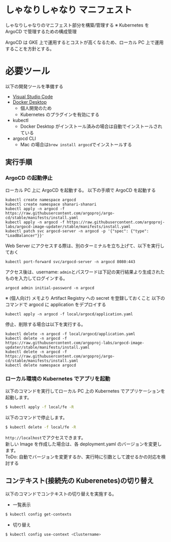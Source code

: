 # しゃなりしゃなり マニフェスト

しゃなりしゃなりのマニフェスト部分を構築/管理する
※ Kubernetes を ArgoCD で管理するための構成管理

ArgoCD は GKE 上で運用するとコストが高くなるため、ローカル PC 上で運用することを方針とする。

# 必要ツール

以下の開発ツールを準備する

- [Visual Studio Code](https://azure.microsoft.com/ja-jp/products/visual-studio-code)
- [Docker Desktop](https://www.docker.com/ja-jp/products/personal/)
  - 個人開発のため
  - Kubernetes のプラグインを有効にする
- kubectl
  - Docker Desktop がインストール済みの場合は自動でインストールされている
- argocd CLI
  - Mac の場合は`brew install argocd`でインストールする

## 実行手順

### ArgoCD の起動停止

ローカル PC 上に ArgoCD を起動する。
以下の手順で ArgoCD を起動する

```
kubectl create namespace argocd
kubectl create namespace shanari-shanari
kubectl apply -n argocd -f https://raw.githubusercontent.com/argoproj/argo-cd/stable/manifests/install.yaml
kubectl apply -n argocd -f https://raw.githubusercontent.com/argoproj-labs/argocd-image-updater/stable/manifests/install.yaml
kubectl patch svc argocd-server -n argocd -p '{"spec": {"type": "LoadBalancer"}}'
```

Web Server にアクセスする際は、別のターミナルを立ち上げて、以下を実行しておく

```
kubectl port-forward svc/argocd-server -n argocd 8080:443
```

アクセス後は、username: `admin`とパスワードは下記の実行結果より生成されたものを入力してログインする。

```
argocd admin initial-password -n argocd
```

※ (個人向け) メモより Artifact Registry への secret を登録しておくこと
以下のコマンドで argocd に application をデプロイする

```
kubectl apply -n argocd -f local/argocd/application.yaml
```

停止、削除する場合は以下を実行する。

```
kubectl delete -n argocd -f local/argocd/application.yaml
kubectl delete -n argocd -f https://raw.githubusercontent.com/argoproj-labs/argocd-image-updater/stable/manifests/install.yaml
kubectl delete -n argocd -f https://raw.githubusercontent.com/argoproj/argo-cd/stable/manifests/install.yaml
kubectl delete namespace argocd
```

### ローカル環境の Kubernetes でアプリを起動

以下のコマンドを実行してローカル PC 上の Kubernetes でアプリケーションを起動します。

```bash
$ kubectl apply -f local/fe -R
```

以下のコマンドで停止します。

```bash
$ kubectl delete -f local/fe -R
```

`http://localhost`でアクセスできます。  
新しい Image を作成した場合は、各 deployment.yaml のバージョンを変更します。  
ToDo: 自動でバージョンを変更するか、実行時に引数として渡せるかの対応を検討する

## コンテキスト(接続先の Kuberenetes)の切り替え

以下のコマンドでコンテキストの切り替えを実施する。

- 一覧表示

```bash
$ kubectl config get-contexts
```

- 切り替え

```bash
$ kubectl config use-context <Clustername>
```
